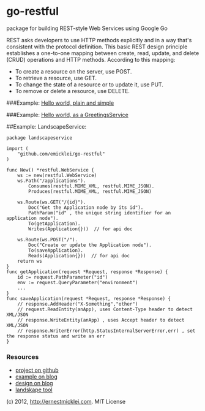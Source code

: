 go-restful
==========

package for building REST-style Web Services using Google Go

REST asks developers to use HTTP methods explicitly and in a way that's consistent with the protocol definition. This basic REST design principle establishes a one-to-one mapping between create, read, update, and delete (CRUD) operations and HTTP methods. According to this mapping:

- To create a resource on the server, use POST.
- To retrieve a resource, use GET.
- To change the state of a resource or to update it, use PUT.
- To remove or delete a resource, use DELETE.
    
###Example: [Hello world, plain and simple](https://github.com/emicklei/go-restful/tree/master/examples/restful-hello-world.go)
    
###Example: [Hello world, as a GreetingsService](https://github.com/emicklei/go-restful/tree/master/examples/restful-greetings.go)    
    
##Example: LandscapeService:

	package landscapeservice

	import (
	    "github.com/emicklei/go-restful"
	)

	func New() *restful.WebService {
		ws := new(restful.WebService)
	   	ws.Path("/applications").
			Consumes(restful.MIME_XML, restful.MIME_JSON).
			Produces(restful.MIME_XML, restful.MIME_JSON)

		ws.Route(ws.GET("/{id}").
			Doc("Get the Application node by its id").
			PathParam("id" , the unique string identifier for an application node").
			To(getApplication).
			Writes(Application{}))  // for api doc
			
		ws.Route(ws.POST("/").
			Doc("Create or update the Application node").
			To(saveApplication).
			Reads(Application{}))  // for api doc
		return ws
	}
	func getApplication(request *Request, response *Response) {
		id := request.PathParameter("id")
		env := request.QueryParameter("environment")
		...
	}
	func saveApplication(request *Request, response *Response) {
		// response.AddHeader("X-Something","other")
		// request.ReadEntity(anApp), uses Content-Type header to detect XML/JSON
		// response.WriteEntity(anApp) , uses Accept header to detect XML/JSON
		// response.WriterError(http.StatusInternalServerError,err) , set the response status and write an err
	}

### Resources

- [project on github](https://github.com/emicklei/go-restful)
- [example on blog](http://ernestmicklei.com/2012/11/24/go-restful-first-working-example/)
- [design on blog](http://ernestmicklei.com/2012/11/11/go-restful-api-design/)
- [landskape tool](https://github.com/emicklei/landskape)

(c) 2012, http://ernestmicklei.com. MIT License